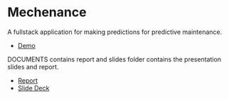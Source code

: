 ﻿# Mechenance
A fullstack application for making predictions for predictive maintenance. 
- [Demo](https://mechenance-900ac7459385.herokuapp.com/)


DOCUMENTS contains report and slides folder contains the presentation slides and report.

- [Report](./DOCUMENTS/report-draft.docx)
- [Slide Deck](./DOCUMENTS//slidedeck.pptx)
